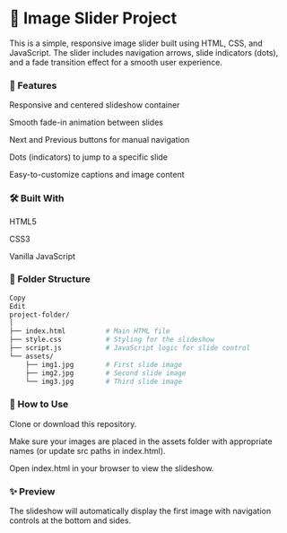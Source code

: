 # 📸 Image Slider Project

This is a simple, responsive image slider built using HTML, CSS, and JavaScript. The slider includes navigation arrows, slide indicators (dots), and a fade transition effect for a smooth user experience.

### 🚀 Features
Responsive and centered slideshow container

Smooth fade-in animation between slides

Next and Previous buttons for manual navigation

Dots (indicators) to jump to a specific slide

Easy-to-customize captions and image content

### 🛠️ Built With
HTML5

CSS3

Vanilla JavaScript

### 📁 Folder Structure
```bash
Copy
Edit
project-folder/
│
├── index.html          # Main HTML file
├── style.css           # Styling for the slideshow
├── script.js           # JavaScript logic for slide control
└── assets/
    ├── img1.jpg        # First slide image
    ├── img2.jpg        # Second slide image
    └── img3.jpg        # Third slide image
```
### 🔧 How to Use
Clone or download this repository.

Make sure your images are placed in the assets folder with appropriate names (or update src paths in index.html).

Open index.html in your browser to view the slideshow.

### ✨ Preview
The slideshow will automatically display the first image with navigation controls at the bottom and sides.
